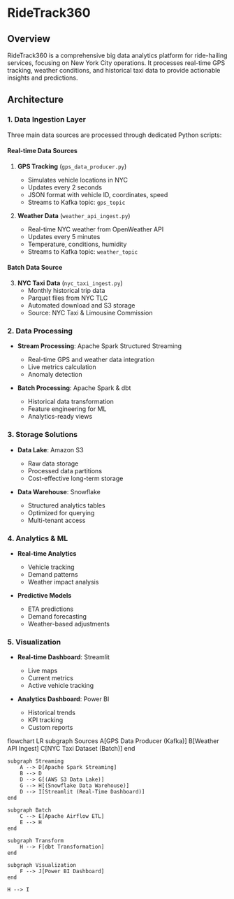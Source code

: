 # RideTrack360

## Overview
RideTrack360 is a comprehensive big data analytics platform for ride-hailing services, focusing on New York City operations. It processes real-time GPS tracking, weather conditions, and historical taxi data to provide actionable insights and predictions.

## Architecture

### 1. Data Ingestion Layer
Three main data sources are processed through dedicated Python scripts:

#### Real-time Data Sources
1. **GPS Tracking** (`gps_data_producer.py`)
   - Simulates vehicle locations in NYC
   - Updates every 2 seconds
   - JSON format with vehicle ID, coordinates, speed
   - Streams to Kafka topic: `gps_topic`

2. **Weather Data** (`weather_api_ingest.py`)
   - Real-time NYC weather from OpenWeather API
   - Updates every 5 minutes
   - Temperature, conditions, humidity
   - Streams to Kafka topic: `weather_topic`

#### Batch Data Source
3. **NYC Taxi Data** (`nyc_taxi_ingest.py`)
   - Monthly historical trip data
   - Parquet files from NYC TLC
   - Automated download and S3 storage
   - Source: NYC Taxi & Limousine Commission

### 2. Data Processing
- **Stream Processing**: Apache Spark Structured Streaming
  - Real-time GPS and weather data integration
  - Live metrics calculation
  - Anomaly detection

- **Batch Processing**: Apache Spark & dbt
  - Historical data transformation
  - Feature engineering for ML
  - Analytics-ready views

### 3. Storage Solutions
- **Data Lake**: Amazon S3
  - Raw data storage
  - Processed data partitions
  - Cost-effective long-term storage

- **Data Warehouse**: Snowflake
  - Structured analytics tables
  - Optimized for querying
  - Multi-tenant access

### 4. Analytics & ML
- **Real-time Analytics**
  - Vehicle tracking
  - Demand patterns
  - Weather impact analysis

- **Predictive Models**
  - ETA predictions
  - Demand forecasting
  - Weather-based adjustments

### 5. Visualization
- **Real-time Dashboard**: Streamlit
  - Live maps
  - Current metrics
  - Active vehicle tracking

- **Analytics Dashboard**: Power BI
  - Historical trends
  - KPI tracking
  - Custom reports

flowchart LR
    subgraph Sources
        A[GPS Data Producer (Kafka)]
        B[Weather API Ingest]
        C[NYC Taxi Dataset (Batch)]
    end

    subgraph Streaming
        A --> D[Apache Spark Streaming]
        B --> D
        D --> G[(AWS S3 Data Lake)]
        G --> H[(Snowflake Data Warehouse)]
        D --> I[Streamlit (Real-Time Dashboard)]
    end

    subgraph Batch
        C --> E[Apache Airflow ETL]
        E --> H
    end

    subgraph Transform
        H --> F[dbt Transformation]
    end

    subgraph Visualization
        F --> J[Power BI Dashboard]
    end

    H --> I

